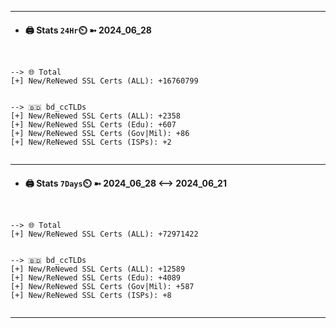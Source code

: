 

---
- #### 🖨️ **Stats** `24Hr`⏲️ ➼ 2024_06_28
```console


--> 🌐 Total
[+] New/ReNewed SSL Certs (ALL): +16760799


--> 🇧🇩 bd_ccTLDs
[+] New/ReNewed SSL Certs (ALL): +2358
[+] New/ReNewed SSL Certs (Edu): +607
[+] New/ReNewed SSL Certs (Gov|Mil): +86
[+] New/ReNewed SSL Certs (ISPs): +2


```

---
- #### 🖨️ **Stats** `7Days`⏲️ ➼ 2024_06_28 <--> 2024_06_21
```console


--> 🌐 Total
[+] New/ReNewed SSL Certs (ALL): +72971422


--> 🇧🇩 bd_ccTLDs
[+] New/ReNewed SSL Certs (ALL): +12589
[+] New/ReNewed SSL Certs (Edu): +4089
[+] New/ReNewed SSL Certs (Gov|Mil): +587
[+] New/ReNewed SSL Certs (ISPs): +8


```

---

